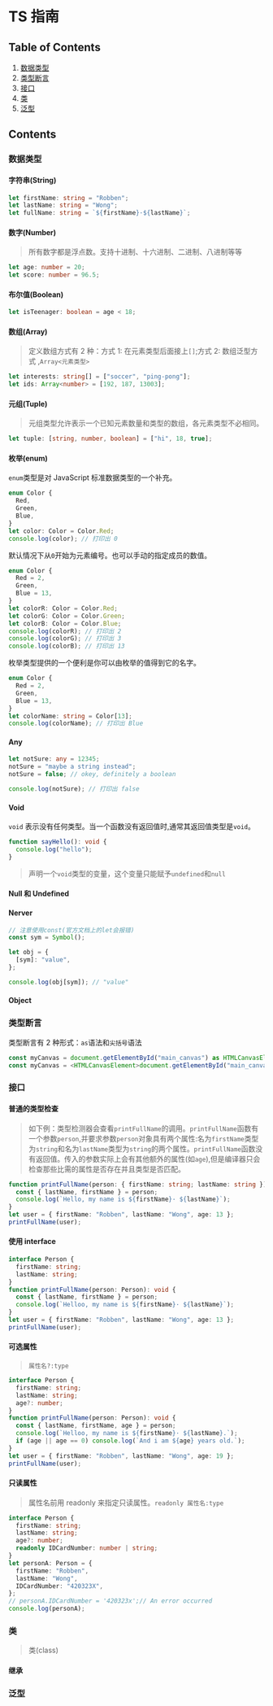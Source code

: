 # TS 指南

## Table of Contents

1. [数据类型](#types)
2. [类型断言](#type_assertion)
3. [接口](#interface)
4. [类](#class)
5. [泛型](#generic_object_types)

## Contents

<a name="types" id="types">

### 数据类型

#### 字符串(String)

```ts
let firstName: string = "Robben";
let lastName: string = "Wong";
let fullName: string = `${firstName}·${lastName}`;
```

#### 数字(Number)

> 所有数字都是浮点数。支持十进制、十六进制、二进制、八进制等等

```ts
let age: number = 20;
let score: number = 96.5;
```

#### 布尔值(Boolean)

```ts
let isTeenager: boolean = age < 18;
```

#### 数组(Array)

> 定义数组方式有 2 种：方式 1: 在元素类型后面接上`[]`;方式 2: 数组泛型方式 ,`Array<元素类型>`

```ts
let interests: string[] = ["soccer", "ping-pong"];
let ids: Array<number> = [192, 187, 13003];
```

#### 元组(Tuple)

> 元组类型允许表示一个已知元素数量和类型的数组，各元素类型不必相同。

```ts
let tuple: [string, number, boolean] = ["hi", 18, true];
```

#### 枚举(enum)

`enum`类型是对 JavaScript 标准数据类型的一个补充。

```ts
enum Color {
  Red,
  Green,
  Blue,
}
let color: Color = Color.Red;
console.log(color); // 打印出 0
```

默认情况下从`0`开始为元素编号。也可以手动的指定成员的数值。

```ts
enum Color {
  Red = 2,
  Green,
  Blue = 13,
}
let colorR: Color = Color.Red;
let colorG: Color = Color.Green;
let colorB: Color = Color.Blue;
console.log(colorR); // 打印出 2
console.log(colorG); // 打印出 3
console.log(colorB); // 打印出 13
```

枚举类型提供的一个便利是你可以由枚举的值得到它的名字。

```ts
enum Color {
  Red = 2,
  Green,
  Blue = 13,
}
let colorName: string = Color[13];
console.log(colorName); // 打印出 Blue
```

#### Any

```ts
let notSure: any = 12345;
notSure = "maybe a string instead";
notSure = false; // okey, definitely a boolean

console.log(notSure); // 打印出 false
```

#### Void

`void` 表示没有任何类型。当一个函数没有返回值时,通常其返回值类型是`void`。

```ts
function sayHello(): void {
  console.log("hello");
}
```

> 声明一个`void`类型的变量，这个变量只能赋予`undefined`和`null`

#### Null 和 Undefined

#### Nerver

```ts
// 注意使用const(官方文档上的let会报错)
const sym = Symbol();

let obj = {
  [sym]: "value",
};

console.log(obj[sym]); // "value"
```

#### Object

<a name="type_assertion" id="type_assertion">

### 类型断言

类型断言有 2 种形式：`as`语法和`尖括号`语法

```ts
const myCanvas = document.getElementById("main_canvas") as HTMLCanvasElement;
const myCanvas = <HTMLCanvasElement>document.getElementById("main_canvas");
```

<a name="interface" id="interface">

### 接口

#### 普通的类型检查

> 如下例：类型检测器会查看`printFullName`的调用。`printFullName`函数有一个参数`person`,并要求参数`person`对象具有两个属性:名为`firstName`类型为`string`和名为`lastName`类型为`string`的两个属性。`printFullName`函数没有返回值。传入的参数实际上会有其他额外的属性(如`age`),但是编译器只会检查那些比需的属性是否存在并且类型是否匹配。

```ts
function printFullName(person: { firstName: string; lastName: string }): void {
  const { lastName, firstName } = person;
  console.log(`Hello, my name is ${firstName}· ${lastName}`);
}
let user = { firstName: "Robben", lastName: "Wong", age: 13 };
printFullName(user);
```

#### 使用 interface

```ts
interface Person {
  firstName: string;
  lastName: string;
}
function printFullName(person: Person): void {
  const { lastName, firstName } = person;
  console.log(`Helloo, my name is ${firstName}· ${lastName}`);
}
let user = { firstName: "Robben", lastName: "Wong", age: 13 };
printFullName(user);
```

#### 可选属性

> `属性名?:type`

```ts
interface Person {
  firstName: string;
  lastName: string;
  age?: number;
}
function printFullName(person: Person): void {
  const { lastName, firstName, age } = person;
  console.log(`Helloo, my name is ${firstName}· ${lastName}.`);
  if (age || age == 0) console.log(`And i am ${age} years old.`);
}
let user = { firstName: "Robben", lastName: "Wong", age: 19 };
printFullName(user);
```

#### 只读属性

> 属性名前用 readonly 来指定只读属性。`readonly 属性名:type`

```ts
interface Person {
  firstName: string;
  lastName: string;
  age?: number;
  readonly IDCardNumber: number | string;
}
let personA: Person = {
  firstName: "Robben",
  lastName: "Wong",
  IDCardNumber: "420323X",
};
// personA.IDCardNumber = '420323x';// An error occurred
console.log(personA);
```

<a name="class" id="class">

### 类

> 类(class)

#### 继承

<a name="generic_object_types" id="generic_object_types">

### 泛型
